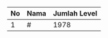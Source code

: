 | No | Nama            | Jumlah Level |
|----|-----------------|--------------|
| 1  | #    |    1978        |
